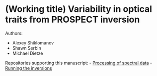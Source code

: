 # (Working title) Variability in optical traits from PROSPECT inversion

Authors:
- Alexey Shiklomanov
- Shawn Serbin
- Michael Dietze

Repositories supporting this manuscript:
    - [Processing of spectral data](https://github.com/ashiklom/curated-leafspec)
    - [Running the inversions](https://github.com/ashiklom/prospectinversion)
